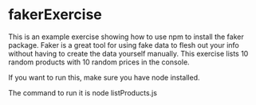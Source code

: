 # fakerExercise

This is an example exercise showing how to use npm to install the faker package.
Faker is a great tool for using fake data to flesh out your info without having to create the data yourself manually.
This exercise lists 10 random products with 10 random prices in the console.

If you want to run this, make sure you have node installed.

The command to run it is node listProducts.js
